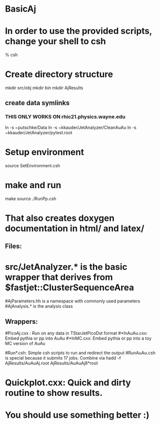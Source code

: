 # BasicAj

# In order to use the provided scripts, change your shell to csh #
% csh

# Create directory structure #
mkdir src/obj
mkdir bin
mkdir AjResults

## create data symlinks ##
### THIS ONLY WORKS ON rhic21.physics.wayne.edu
ln -s ~putschke/Data
ln -s ~kkauder/JetAnalyzer/CleanAuAu
ln -s ~kkauder/JetAnalyzer/pytest.root

# Setup environment #
source SetEnvironment.csh

# make and run #
make
source ./RunPp.csh


# That also creates doxygen documentation in html/ and latex/

## Files: ##
# src/JetAnalyzer.* is the basic wrapper that derives from $fastjet::ClusterSequenceArea
#AjParameters.hh is a namespace with commonly used parameters
#AjAnalysis.* is the analysis class

## Wrappers: ##
#PicoAj.cxx : Run on any data in TStarJetPicoDst format
#*InAuAu.cxx: Embed pythia or pp into AuAu
#*InMC.cxx: Embed pythia or pp into a toy MC version of AuAu

#Run*.csh: Simple csh scripts to run and redirect the output
#RunAuAu.csh is special because it submits 17 jobs. Combine via
hadd -f AjResults/AuAuAj.root AjResults/AuAuAj8*root

# Quickplot.cxx: Quick and dirty routine to show results.
# You should  use something better :)












